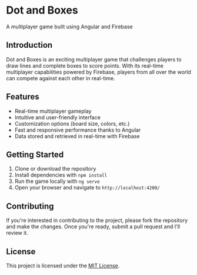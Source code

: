 # Dot and Boxes

A multiplayer game built using Angular and Firebase

## Introduction

Dot and Boxes is an exciting multiplayer game that challenges players to draw lines and complete boxes to score points. With its real-time multiplayer capabilities powered by Firebase, players from all over the world can compete against each other in real-time.

## Features

- Real-time multiplayer gameplay
- Intuitive and user-friendly interface
- Customization options (board size, colors, etc.)
- Fast and responsive performance thanks to Angular
- Data stored and retrieved in real-time with Firebase

## Getting Started

1. Clone or download the repository
2. Install dependencies with `npm install`
3. Run the game locally with `ng serve`
4. Open your browser and navigate to `http://localhost:4200/`

## Contributing

If you're interested in contributing to the project, please fork the repository and make the changes. Once you're ready, submit a pull request and I'll review it.

## License

This project is licensed under the [MIT License](LICENSE).

